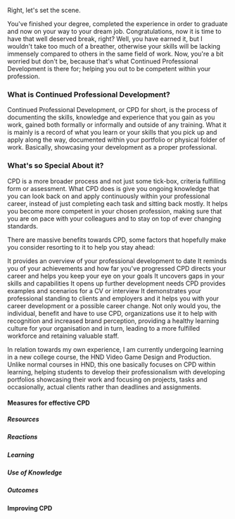 Right, let's set the scene.

You've finished your degree, completed the experience in order to graduate and now on your way to your dream job. Congratulations, now it is time to have that well deserved break, right? Well, you have earned it, but I wouldn't take too much of a breather, otherwise your skills will be lacking immensely compared to others in the same field of work. Now, you're a bit worried but don't be, because that's what Continued Professional Development is there for; helping you out to be competent within your profession.

### What is Continued Professional Development?

Continued Professional Development, or CPD for short, is the process of documenting the skills, knowledge and experience that you gain as you work, gained both formally or informally and outside of any training. What it is mainly is a record of what you learn or your skills that you pick up and apply along the way, documented within your portfolio or physical folder of work. Basically, showcasing your development as a proper professional.

### What's so Special About it?

CPD is a more broader process and not just some tick-box, criteria fulfilling form or assessment. What CPD does is give you ongoing knowledge that you can look back on and apply continuously within your professional career, instead of just completing each task and sitting back mostly. It helps you become more competent in your chosen profession, making sure that you are on pace with your colleagues and to stay on top of ever changing standards.

There are massive benefits towards CPD, some factors that hopefully make you consider resorting to it to help you stay ahead:

It provides an overview of your professional development to date
It reminds you of your achievements and how far you've progressed
CPD directs your career and helps you keep your eye on your goals
It uncovers gaps in your skills and capabilities
It opens up further development needs
CPD provides examples and scenarios for a CV or interview
It demonstrates your professional standing to clients and employers
and it helps you with your career development or a possible career change.
Not only would you, the individual, benefit and have to use CPD, organizations use it to help with recognition and increased brand perception, providing a healthy learning culture for your organisation and in turn, leading to a more fulfilled workforce and retaining valuable staff.

In relation towards my own experience, I am currently undergoing learning in a new college course, the HND Video Game Design and Production. Unlike normal courses in HND, this one basically focuses on CPD within learning, helping students to develop their professionalism with developing portfolios showcasing their work and focusing on projects, tasks and occasionally, actual clients rather than deadlines and assignments.

#### Measures for effective CPD
##### Resources


##### Reactions
##### Learning
##### Use of Knowledge
##### Outcomes

#### Improving CPD
